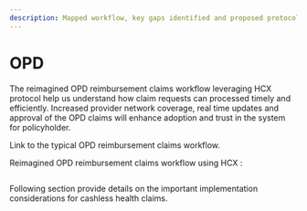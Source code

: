 ```yaml
---
description: Mapped workflow, key gaps identified and proposed protocol changes
---
```


# OPD

The reimagined OPD reimbursement claims workflow leveraging HCX protocol help us understand how claim requests can processed timely and efficiently. Increased provider network coverage, real time updates and approval of the OPD claims will enhance adoption and trust in the system for policyholder.

Link to the typical OPD reimbursement claims workflow.

Reimagined OPD reimbursement claims workflow using HCX :&#x20;

<figure><img src="https://lh6.googleusercontent.com/EvrC6R9zR4G2mRU6Wsr6I0Q4YwkaeUCPbSBwj5E28QiNUxhvjyHauckq9I7w0Qolj7VopMIJZxrryvlMoWiF4P51cwAuGKvhV2aMXm3dWUrKA31bAV_0E-vLYxtrg8WV3IfhDl1ByPxzkKX7hJvbjE4" alt=""><figcaption></figcaption></figure>

Following section provide details on the important implementation considerations for cashless health claims.&#x20;
